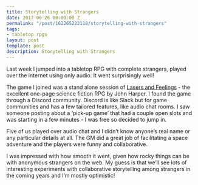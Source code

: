 ```yaml
---
title: Storytelling with Strangers
date: 2017-06-26 00:00:00 Z
permalink: "/post/162265222118/storytelling-with-strangers"
tags:
- tabletop rpgs
layout: post
template: post
description: Storytelling with Strangers
---
```


<p>Last week I jumped into a tabletop RPG with complete strangers, played over the internet using only audio. It went surprisingly well!</p><p>The game I joined was a stand alone session of <a href="onesevendesign.com/lasers_and_feelings_rpg.pdf">Lasers and Feelings</a> - the excellent one-page science fiction RPG by John Harper. I found the game through a Discord community. Discord is like Slack but for game communities and has a few tailored features, like audio chat rooms. I saw someone posting about a&nbsp;‘pick-up game’ that had a couple open slots and was starting in a few minutes - I was free so decided to jump in.</p><p>Five of us played over audio chat and I didn’t know anyone’s real name or any particular details at all. The GM did a great job of facilitating a space adventure and the players were funny and collaborative.</p><p>I was impressed with how smooth it went, given how rocky things can be with anonymous strangers on the web. My guess is that we’ll see lots of interesting experiments with collaborative storytelling among strangers in the coming years and I’m mostly optimistic!</p>